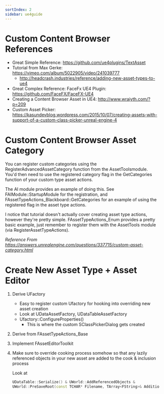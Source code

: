 ```yaml
---
sortIndex: 2
sidebar: ue4guide
---
```


# Custom Content Browser References

- Great Simple Reference: <https://github.com/ue4plugins/TextAsset>
- Tutorial from Max Gerke: <https://vimeo.com/album/5022905/video/241039777>
  - <http://headcrash.industries/reference/adding-new-asset-types-to-ue4>
- Great Complex Reference: FaceFx UE4 Plugin: <https://github.com/FaceFX/FaceFX-UE4>
- Creating a Content Browser Asset in UE4: <http://www.wraiyth.com/?p=209>
- Custom Asset Picker: <https://kasundevblog.wordpress.com/2015/10/07/creating-assets-with-support-of-a-custom-class-picker-unreal-engine-4>

# Custom Content Browser Asset Category

You can register custom categories using the RegisterAdvancedAssetCategory function from the AssetToolsmodule. You'd then need to use the registered category flag in the GetCategories function of your custom type asset actions.

The AI module provides an example of doing this. See FAIModule::StartupModule for the registration, and FAssetTypeActions_Blackboard::GetCategories for an example of using the registered flag in the asset type actions.

I notice that tutorial doesn't actually cover creating asset type actions, however they're pretty simple. FAssetTypeActions_Enum provides a pretty basic example, just remember to register them with the AssetTools module (via RegisterAssetTypeActions).

*Reference From <https://answers.unrealengine.com/questions/337715/custom-asset-category.html>*

# Create New Asset Type + Asset Editor

1. Derive UFactory
   - Easy to register custom Ufactory for hooking into overriding new asset creation
   - Look at UDataAssetFactory, UDataTableAssetFactory
   - Ufactory::ConfigureProperties()
     - This is where the custom SClassPickerDialog gets created

1. Derive from FAssetTypeActions_Base
1. Implement FAssetEditorToolkit
1. Make sure to override cooking process somehow so that any lazily referenced objects in your new asset are added to the cook & inclusion process

   Look at

    ```cpp
    UDataTable::Serialize() & UWorld::AddReferencedObjects &
    UWorld::PreSaveRoot(const TCHAR* Filename, TArray<FString>& AdditionalPackagesToCook)
    ```
